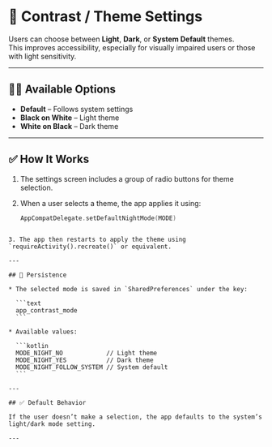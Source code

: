 
# 🎨 Contrast / Theme Settings

Users can choose between **Light**, **Dark**, or **System Default** themes.  
This improves accessibility, especially for visually impaired users or those with light sensitivity.

---

## 🧑‍💻 Available Options

- **Default** – Follows system settings  
- **Black on White** – Light theme  
- **White on Black** – Dark theme  

---

## ✅ How It Works

1. The settings screen includes a group of radio buttons for theme selection.
2. When a user selects a theme, the app applies it using:

   ```kotlin
   AppCompatDelegate.setDefaultNightMode(MODE)
````

3. The app then restarts to apply the theme using `requireActivity().recreate()` or equivalent.

---

## 🔁 Persistence

* The selected mode is saved in `SharedPreferences` under the key:

  ```text
  app_contrast_mode
  ```

* Available values:

  ```kotlin
  MODE_NIGHT_NO            // Light theme
  MODE_NIGHT_YES           // Dark theme
  MODE_NIGHT_FOLLOW_SYSTEM // System default
  ```

---

## ✅ Default Behavior

If the user doesn’t make a selection, the app defaults to the system’s light/dark mode setting.

---

